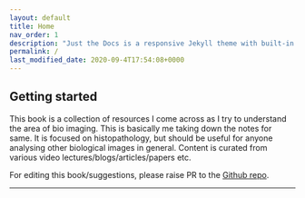 ```yaml
---
layout: default
title: Home
nav_order: 1
description: "Just the Docs is a responsive Jekyll theme with built-in search that is easily customizable and hosted on GitHub Pages."
permalink: /
last_modified_date: 2020-09-4T17:54:08+0000
---
```


## Getting started

This book is a collection of resources I come across as I try to understand the area of bio imaging. This is basically me taking down the notes for same. It is focused on histopathology, but should be useful for anyone analysing other biological images in general. Content is curated from various video lectures/blogs/articles/papers etc. 

For editing this book/suggestions, please raise PR to the [Github repo](https://github.com/Amit-Tomar/bioimage-analysis/tree/master/index.md). 

---


